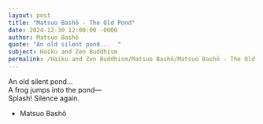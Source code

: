 ```yaml
---
layout: post
title: "Matsuo Bashō - The Old Pond"
date: 2024-12-30 12:00:00 -0000
author: Matsuo Bashō
quote: "An old silent pond...  "
subject: Haiku and Zen Buddhism
permalink: /Haiku and Zen Buddhism/Matsuo Bashō/Matsuo Bashō - The Old Pond
---
```


An old silent pond...  
A frog jumps into the pond—  
Splash! Silence again.

- Matsuo Bashō
